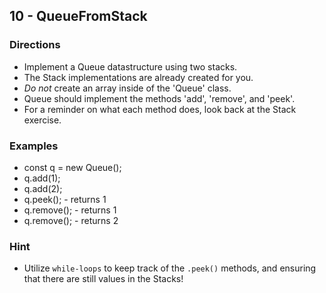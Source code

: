 ## 10 - QueueFromStack

### Directions

-   Implement a Queue datastructure using two stacks.
-   The Stack implementations are already created for you.
-   _Do not_ create an array inside of the 'Queue' class.
-   Queue should implement the methods 'add', 'remove', and 'peek'.
-   For a reminder on what each method does, look back at the Stack exercise.

### Examples

-   const q = new Queue();
-   q.add(1);
-   q.add(2);
-   q.peek(); - returns 1
-   q.remove(); - returns 1
-   q.remove(); - returns 2

### Hint

-   Utilize `while-loops` to keep track of the `.peek()` methods, and ensuring that there are still values in the Stacks!
